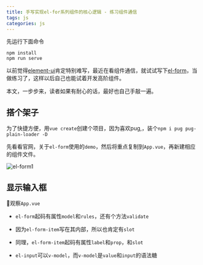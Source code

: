```yaml
---
title: 手写实现el-for系列组件的核心逻辑 - 练习组件通信
tags: js
categories: js
---
```


先运行下面命令

```shell
npm install
npm run serve
```

以前觉得[element-ui](https://element.eleme.cn/#/zh-CN/component/quickstart)肯定特别难写，最近在看组件通信，就试试写下[el-form](https://element.eleme.cn/#/zh-CN/component/form)，当做练习了，这样以后自己也能试着开发高阶组件。

本文，一步步来，读者如果有耐心的话，最好也自己手敲一遍。

## 搭个架子

为了快捷方便，用`vue create`创建个项目，因为喜欢pug,，装个`npm i pug pug-plain-loader -D`

先看看官网，关于`el-form`使用的`demo`，然后将重点复制到`App.vue`，再新建相应的组件文件。

![el-form1](https://blog-huahua.oss-cn-beijing.aliyuncs.com/blog/code/el-form1.png)

## 显示输入框

观察`App.vue`

- `el-form`起码有属性`model`和`rules`，还有个方法`validate`
- 因为`el-form-item`写在其内部，所以也肯定有`slot`

- 同理，`el-form-item`起码有属性`label`和`prop`，和`slot`
- `el-input`可以`v-model`，而`v-model`是`value`和`input`的语法糖
